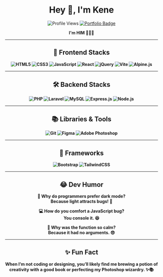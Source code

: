<!--[![Header](https://avatars.githubusercontent.com/u/49237742?s=400&u=73d9f2e744a04b17927062e4c68693c80c8c32dd&v=4 "Header")](https://some-url.dev/)-->
<h1 align="center">Hey 👋, I'm Kene</h1>

<div align="center">
  <img src="https://komarev.com/ghpvc/?username=kenechvkwv&color=40c463&label=Profile+Views" alt="Profile Views" />
  <a href="https://Kenechvkwv@github.io/">
    <img src="https://img.shields.io/badge/portfolio-web-blue?style=flat&link=Kenechvkwv@github.io/" alt="Portfolio Badge" />
  </a>
</div>

<p align="center">
  <b>I'm HIM 🧙‍♂️✨
</p>

---

<h2 align="center">🎨 Frontend Stacks</h2>
<div align="center">
  <img src="https://img.shields.io/badge/html5-%23E34F26.svg?style=for-the-badge&logo=html5&logoColor=white" alt="HTML5" />
  <img src="https://img.shields.io/badge/css3-%231572B6.svg?style=for-the-badge&logo=css3&logoColor=white" alt="CSS3" />
  <img src="https://img.shields.io/badge/javascript-%23323330.svg?style=for-the-badge&logo=javascript&logoColor=%23F7DF1E" alt="JavaScript" />
  <img src="https://img.shields.io/badge/react-%2320232a.svg?style=for-the-badge&logo=react&logoColor=%2361DAFB" alt="React" />
  <img src="https://img.shields.io/badge/jquery-%230769AD.svg?style=for-the-badge&logo=jquery&logoColor=white" alt="jQuery" />
  <img src="https://img.shields.io/badge/vite-%23646CFF.svg?style=for-the-badge&logo=vite&logoColor=white" alt="Vite" />
  <img src="https://img.shields.io/badge/alpine.js-%2323a8d7.svg?style=for-the-badge&logo=alpine.js&logoColor=white" alt="Alpine.js" />
</div>

---

<h2 align="center">🛠 Backend Stacks</h2>
<div align="center">
  <img src="https://img.shields.io/badge/php-%23777BB4.svg?style=for-the-badge&logo=php&logoColor=white" alt="PHP" />
  <img src="https://img.shields.io/badge/laravel-%23FF2D20.svg?style=for-the-badge&logo=laravel&logoColor=white" alt="Laravel" />
  <img src="https://img.shields.io/badge/mysql-%2300f.svg?style=for-the-badge&logo=mysql&logoColor=white" alt="MySQL" />
  <img src="https://img.shields.io/badge/express.js-%23404d59.svg?style=for-the-badge&logo=express&logoColor=white" alt="Express.js" />
<img src="https://img.shields.io/badge/node.js-%23339933.svg?style=for-the-badge&logo=node.js&logoColor=white" alt="Node.js" />

</div>

---

<h2 align="center">📚 Libraries & Tools</h2>
<div align="center">
  <img src="https://img.shields.io/badge/git-%23F05033.svg?style=for-the-badge&logo=git&logoColor=white" alt="Git" />
  <img src="https://img.shields.io/badge/figma-%23F24E1E.svg?style=for-the-badge&logo=figma&logoColor=white" alt="Figma" />
  <img src="https://img.shields.io/badge/adobe%20photoshop-%2331A8FF.svg?style=for-the-badge&logo=adobe%20photoshop&logoColor=white" alt="Adobe Photoshop" />
</div>

---

<h2 align="center">🔳 Frameworks</h2>
<div align="center">
  <img src="https://img.shields.io/badge/bootstrap-%23563D7C.svg?style=for-the-badge&logo=bootstrap&logoColor=white" alt="Bootstrap" />
  <img src="https://img.shields.io/badge/tailwindcss-%2338B2AC.svg?style=for-the-badge&logo=tailwind-css&logoColor=white" alt="TailwindCSS" />
</div>

---

<h2 align="center">😂 Dev Humor</h2>
<p align="center">
  🚀 Why do programmers prefer dark mode?<br>
  <b>Because light attracts bugs! 🐛</b>
</p>
<p align="center">
  💻 How do you comfort a JavaScript bug?<br>
  <b>You console it. 😆</b>
</p>
<p align="center">
  🤖 Why was the function so calm?<br>
  <b>Because it had no arguments. 😎</b>
</p>

---

<h2 align="center">✨ Fun Fact</h2>
<p align="center">
  When I’m not coding or designing, you’ll likely find me brewing a potion of creativity with a good book or perfecting my Photoshop wizardry. ✨📚
</p>
